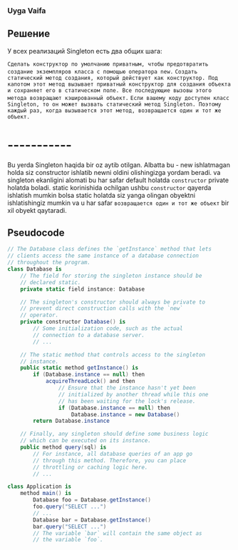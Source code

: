 ### Uyga Vaifa 

## Решение
У всех реализаций Singleton есть два общих шага:

`Сделать конструктор по умолчанию приватным, чтобы предотвратить создание экземпляров класса с помощью оператора new.`
`Создать статический метод создания, который действует как конструктор. Под капотом этот метод вызывает приватный конструктор для создания объекта и сохраняет его в статическом поле. Все последующие вызовы этого метода возвращают кэшированный объект.`
`Если вашему коду доступен класс Singleton, то он может вызвать статический метод Singleton. Поэтому каждый раз, когда вызывается этот метод, возвращается один и тот же объект.`

# -----------

Bu yerda Singleton haqida bir oz aytib otilgan. Albatta bu - new ishlatmagan holda siz constructor ishlatib newni oldini olishingizga yordam beradi.
va singleton ekanligini alomati bu har safar default holatda `constructor` private holatda boladi.
static korinishida ochilgan ushbu `constructor` qayerda ishlatish mumkin bolsa static holatda siz yanga olingan obyektni ishlatishingiz mumkin va u har safar `возвращается один и тот же объект` bir xil obyekt qaytaradi.

## Pseudocode
<!-- In this example, the database connection class acts as a Singleton. This class doesn’t have a public constructor, so the only way to get its object is to call the getInstance method. This method caches the first created object and returns it in all subsequent calls. -->
```csharp
// The Database class defines the `getInstance` method that lets
// clients access the same instance of a database connection
// throughout the program.
class Database is
    // The field for storing the singleton instance should be
    // declared static.
    private static field instance: Database

    // The singleton's constructor should always be private to
    // prevent direct construction calls with the `new`
    // operator.
    private constructor Database() is
        // Some initialization code, such as the actual
        // connection to a database server.
        // ...

    // The static method that controls access to the singleton
    // instance.
    public static method getInstance() is
        if (Database.instance == null) then
            acquireThreadLock() and then
                // Ensure that the instance hasn't yet been
                // initialized by another thread while this one
                // has been waiting for the lock's release.
                if (Database.instance == null) then
                    Database.instance = new Database()
        return Database.instance

    // Finally, any singleton should define some business logic
    // which can be executed on its instance.
    public method query(sql) is
        // For instance, all database queries of an app go
        // through this method. Therefore, you can place
        // throttling or caching logic here.
        // ...

class Application is
    method main() is
        Database foo = Database.getInstance()
        foo.query("SELECT ...")
        // ...
        Database bar = Database.getInstance()
        bar.query("SELECT ...")
        // The variable `bar` will contain the same object as
        // the variable `foo`.
```
